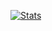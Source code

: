 [![Stats](https://github-readme-stats.vercel.app/api?username=tangerineey&show_icons=true&theme=holi&bg_color=00000000)](https://github.com/anuraghazra/github-readme-stats)

